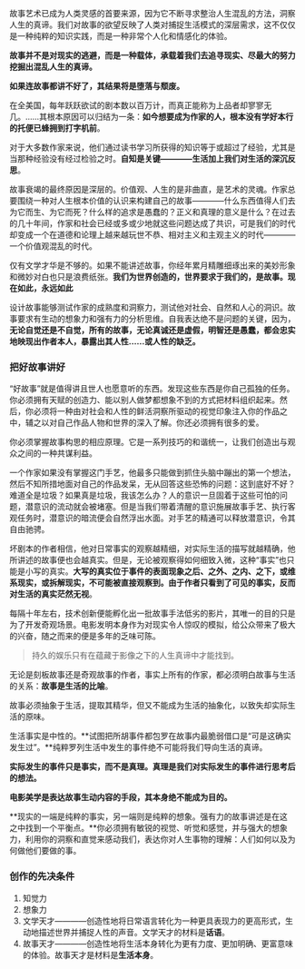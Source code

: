 故事艺术已成为人类灵感的首要来源，因为它不断寻求整治人生混乱的方法，洞察人生的真谛。我们对故事的欲望反映了人类对捕捉生活模式的深层需求，这不仅仅是一种纯粹的知识实践，而是一种非常个人化和情感化的体验。

**故事并不是对现实的逃避，而是一种载体，承载着我们去追寻现实、尽最大的努力挖掘出混乱人生的真谛。**

**如果连故事都讲不好了，其结果将是堕落与颓废。**

在全美国，每年跃跃欲试的剧本数以百万计，而真正能称为上品者却寥寥无几。……其根本原因可以归结为一条：**如今想要成为作家的人，根本没有学好本行的托便已蜂拥到打字机前**。

对于大多数作家来说，他们通过读书学习所获得的知识等于或超过了经验，尤其是当那种经验没有经过检验之时。**自知是关键————生活加上我们对生活的深沉反思**。

故事衰竭的最终原因是深层的。价值观、人生的是非曲直，是艺术的灵魂。作家总要围绕一种对人生根本价值的认识来构建自己的故事————什么东西值得人们去为它而生、为它而死？什么样的追求是愚蠢的？正义和真理的意义是什么？在过去的几十年间，作家和社会已经或多或少地就这些问题达成了共识，可是我们的时代却变成一个在道德和论理上越来越玩世不恭、相对主义和主观主义的时代————一个价值观混乱的时代。

仅有文学才华是不够的。如果不能讲述故事，你经年累月精雕细琢出来的美妙形象和微妙对白也只是浪费纸张。**我们为世界创造的，世界要求于我们的，是故事。现在如此，永远如此**

设计故事能够测试作家的成熟度和洞察力，测试他对社会、自然和人心的洞识。故事要求有生动的想象力和强有力的分析思维。自我表达绝不是问题的关键，因为，**无论自觉还是不自觉，所有的故事，无论真诚还是虚假，明智还是愚蠢，都会忠实地映现出作者本人，暴露出其人性……或人性的缺乏。**

### 把好故事讲好

“好故事”就是值得讲且世人也愿意听的东西。发现这些东西是你自己孤独的任务。你必须拥有天赋的创造力、能以别人做梦都想象不到的方式把材料组织起来。然后，你必须将一种由对社会和人性的鲜活洞察所驱动的视觉印象注入你的作品之中，辅之以对自己作品人物和世界的深入了解。你还必须拥有很多的爱。

你必须掌握故事构思的相应原理。它是一系列技巧的和谐统一，让我们创造出与观众之间的一种共谋利益。

一个作家如果没有掌握这门手艺，他最多只能做到抓住头脑中蹦出的第一个想法，然后不知所措地面对自己的作品发呆，无从回答这些恐怖的问题：这到底好不好？难道全是垃圾？如果真是垃圾，我该怎么办？人的意识一旦固着于这些可怕的问题，潜意识的流动就会被堵塞。但是当我们带着清醒的意识施展故事手艺、执行客观任务时，潜意识的暗流便会自然浮出水面。对手艺的精通可以释放潜意识，令其自由驰骋。

坏剧本的作者相信，他对日常事实的观察越精细，对实际生活的描写就越精确，他所讲述的故事便也会越真实。但是，无论被观察得如何细致入微，这种“事实”也只能是小写的真实。**大写的真实位于事件的表面现象之后、之外、之内、之下，或维系现实，或拆解现实，不可能被直接观察到。由于作者只看到了可见的事实，反而对生活的真实茫然无视**。

每隔十年左右，技术创新便能孵化出一批故事手法低劣的影片，其唯一的目的只是为了开发奇观场景。电影发明本身作为对现实令人惊叹的模拟，给公众带来了极大的兴奋，随之而来的便是多年的乏味可陈。

> 持久的娱乐只有在蕴藏于影像之下的人生真谛中才能找到。

无论是刻板故事还是奇观故事的作者，事实上所有的作家，都必须明白故事与生活的关系：**故事是生活的比喻**。

故事必须抽象于生活，提取其精华，但又不能成为生活的抽象化，以致失却实际生活的原味。

生活事实是中性的。**试图把所胡事件都包罗在故事内最脆弱借口是“可是这确实发生过”。**纯粹罗列生活中发生的事件绝不可能将我们导向生活的真谛。

**实际发生的事件只是事实，而不是真理。真理是我们对实际发生的事件进行思考后的想法。**

**电影美学是表达故事生动内容的手段，其本身绝不能成为目的。**

**现实的一端是纯粹的事实，另一端则是纯粹的想象。强有力的故事讲述是在这之中找到一个平衡点。**你必须拥有敏锐的视觉、听觉和感觉，并与强大的想象力，利用你的洞察和直觉来感动我们，表达你对人生事物的理解：人们如何以及为何做他们要做的事。

### 创作的先决条件

1. 知觉力
2. 想象力
3. 文学天才————创造性地将日常语言转化为一种更具表现力的更高形式，生动地描述世界并捕捉人性的声音。文学天才的材料是**话语**。
4. 故事天才————创造性地将生活本身转化为更有力度、更加明确、更富意味的体验。故事天才是材料是**生活本身**。